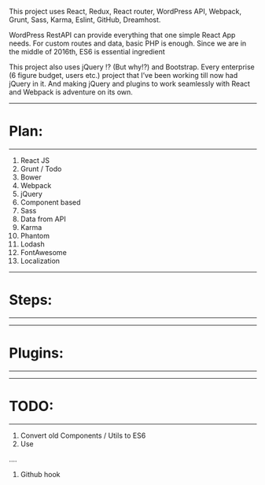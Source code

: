 
This project uses React, Redux, React router, WordPress API, Webpack, Grunt, Sass, Karma, Eslint, GitHub, Dreamhost.

WordPress RestAPI can provide everything that one simple React App needs. For custom routes and data, basic PHP is enough. Since we are in the middle of 2016th, ES6 is essential ingredient

This project also uses jQuery !? (But why!?) and Bootstrap. Every enterprise (6 figure budget, users etc.) project that I’ve been working till now had jQuery in it. And making jQuery and plugins to work seamlessly with React and Webpack is adventure on its own.

-------------------------------------------
# Plan:
___________________________________________

1. React JS
2. Grunt / Todo
3. Bower
4. Webpack
5. jQuery
6. Component based
7. Sass
9. Data from API
10. Karma
11. Phantom
12. Lodash
13. FontAwesome
14. Localization


-------------------------------------------
# Steps:
___________________________________________


-------------------------------------------
# Plugins:
___________________________________________

-------------------------------------------
# TODO:
___________________________________________

1. Convert old Components / Utils to ES6
2. Use

....
1. Github hook
